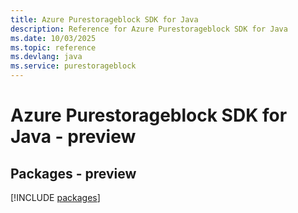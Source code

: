 ```yaml
---
title: Azure Purestorageblock SDK for Java
description: Reference for Azure Purestorageblock SDK for Java
ms.date: 10/03/2025
ms.topic: reference
ms.devlang: java
ms.service: purestorageblock
---
```

# Azure Purestorageblock SDK for Java - preview
## Packages - preview
[!INCLUDE [packages](purestorageblock-index.md)]